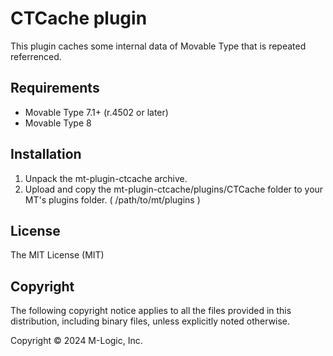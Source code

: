 # CTCache plugin

This plugin caches some internal data of Movable Type that is repeated referrenced.

## Requirements

* Movable Type 7.1+ (r.4502 or later)
* Movable Type 8

## Installation

1. Unpack the mt-plugin-ctcache archive.
2. Upload and copy the mt-plugin-ctcache/plugins/CTCache folder to your MT's plugins folder. ( /path/to/mt/plugins )

## License

The MIT License (MIT)

## Copyright

The following copyright notice applies to all the files provided in this distribution, including binary files, unless explicitly noted otherwise.

Copyright © 2024 M-Logic, Inc.
